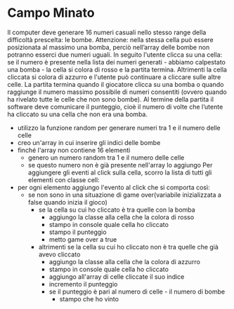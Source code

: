 # Campo Minato

Il computer deve generare 16 numeri casuali nello stesso range della difficoltà prescelta: le bombe.
Attenzione: nella stessa cella può essere posizionata al massimo una bomba, perciò nell’array delle bombe non potranno esserci due numeri uguali.
In seguito l'utente clicca su una cella: se il numero è presente nella lista dei numeri generati - abbiamo calpestato una bomba - la cella si colora di rosso e la partita termina. Altrimenti la cella cliccata si colora di azzurro e l'utente può continuare a cliccare sulle altre celle.
La partita termina quando il giocatore clicca su una bomba o quando raggiunge il numero massimo possibile di numeri consentiti (ovvero quando ha rivelato tutte le celle che non sono bombe).
Al termine della partita il software deve comunicare il punteggio, cioè il numero di volte che l’utente ha cliccato su una cella che non era una bomba.

- utilizzo la funzione random per generare numeri tra 1 e il numero delle celle
- creo un'array in cui inserire gli indici delle bombe
- finché l'array non contiene 16 elementi
  - genero un numero random tra 1 e il numero delle celle
  - se questo numero non è già presente nell'array lo aggiungo
    Per aggiungere gli eventi al click sulla cella, scorro la lista di tutti gli elementi con classe cell:
- per ogni elemento aggiungo l'evento al click che si comporta così:
  - se non sono in una situazione di game over(variabile inizializzata a false quando inizia il gioco)
    - se la cella su cui ho cliccato è tra quelle con la bomba
      - aggiungo la classe alla cella che la colora di rosso
      - stampo in console quale cella ho cliccato
      - stampo il punteggio
      - metto game over a true
    - altrimenti se la cella su cui ho cliccato non è tra quelle che già avevo cliccato
      - aggiungo la classe alla cella che la colora di azzurro
      - stampo in console quale cella ho cliccato
      - aggiungo all'array di celle cliccate il suo indice
      - incremento il punteggio
      - se il punteggio è pari al numero di celle - il numero di bombe
        - stampo che ho vinto

